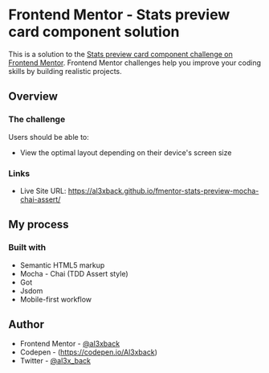 # Frontend Mentor - Stats preview card component solution

This is a solution to the [Stats preview card component challenge on Frontend Mentor](https://www.frontendmentor.io/challenges/stats-preview-card-component-8JqbgoU62). Frontend Mentor challenges help you improve your coding skills by building realistic projects.

## Overview

### The challenge

Users should be able to:

- View the optimal layout depending on their device's screen size

### Links

- Live Site URL: https://al3xback.github.io/fmentor-stats-preview-mocha-chai-assert/

## My process

### Built with

- Semantic HTML5 markup
- Mocha - Chai (TDD Assert style)
- Got
- Jsdom
- Mobile-first workflow

## Author

- Frontend Mentor - [@al3xback](https://www.frontendmentor.io/profile/al3xback)
- Codepen - (https://codepen.io/Al3xback)
- Twitter - [@al3x_back](https://twitter.com/al3x_back)
